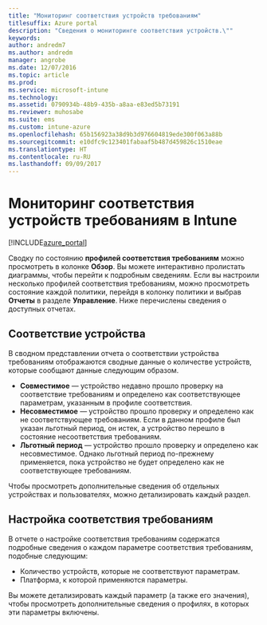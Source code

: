 ```yaml
---
title: "Мониторинг соответствия устройств требованиям"
titlesuffix: Azure portal
description: "Сведения о мониторинге соответствия устройств.\""
keywords: 
author: andredm7
ms.author: andredm
manager: angrobe
ms.date: 12/07/2016
ms.topic: article
ms.prod: 
ms.service: microsoft-intune
ms.technology: 
ms.assetid: 0790934b-48b9-435b-a8aa-e83ed5b73191
ms.reviewer: muhosabe
ms.suite: ems
ms.custom: intune-azure
ms.openlocfilehash: 65b156923a38d9b3d976604819ede300f063a88b
ms.sourcegitcommit: e10dfc9c123401fabaaf5b487d459826c1510eae
ms.translationtype: HT
ms.contentlocale: ru-RU
ms.lasthandoff: 09/09/2017
---
```

# <a name="how-to-monitor-device-compliance-in-intune"></a>Мониторинг соответствия устройств требованиям в Intune

[!INCLUDE[azure_portal](./includes/azure_portal.md)]

Сводку по состоянию **профилей соответствия требованиям** можно просмотреть в колонке **Обзор**.
Вы можете интерактивно пролистать диаграммы, чтобы перейти к подробным сведениям. Если вы настроили несколько профилей соответствия требованиям, можно просмотреть состояние каждой политики, перейдя в колонку политики и выбрав **Отчеты** в разделе **Управление**.  Ниже перечислены сведения о доступных отчетах.

##  <a name="device-compliance"></a>Соответствие устройства

В сводном представлении отчета о соответствии устройства требованиям отображаются сводные данные о количестве устройств, которые сообщают данные следующим образом.

- **Совместимое** — устройство недавно прошло проверку на соответствие требованиям и определено как соответствующее параметрам, указанным в профиле соответствия.
- **Несовместимое** — устройство прошло проверку и определено как не соответствующее требованиям.  Если в данном профиле был указан льготный период, он истек, а устройство перешло в состояние несоответствия требованиям.
- **Льготный период** — устройство прошло проверку и определено как несовместимое. Однако льготный период по-прежнему применяется, пока устройство не будет определено как не соответствующее требованиям.

Чтобы просмотреть дополнительные сведения об отдельных устройствах и пользователях, можно детализировать каждый раздел.

## <a name="setting-compliance"></a>Настройка соответствия требованиям

В отчете о настройке соответствия требованиям содержатся подробные сведения о каждом параметре соответствия требованиям, подобные следующим:

- Количество устройств, которые не соответствуют параметрам.
- Платформа, к которой применяются параметры.

Вы можете детализировать каждый параметр (а также его значения), чтобы просмотреть дополнительные сведения о профилях, в которых эти параметры включены.
